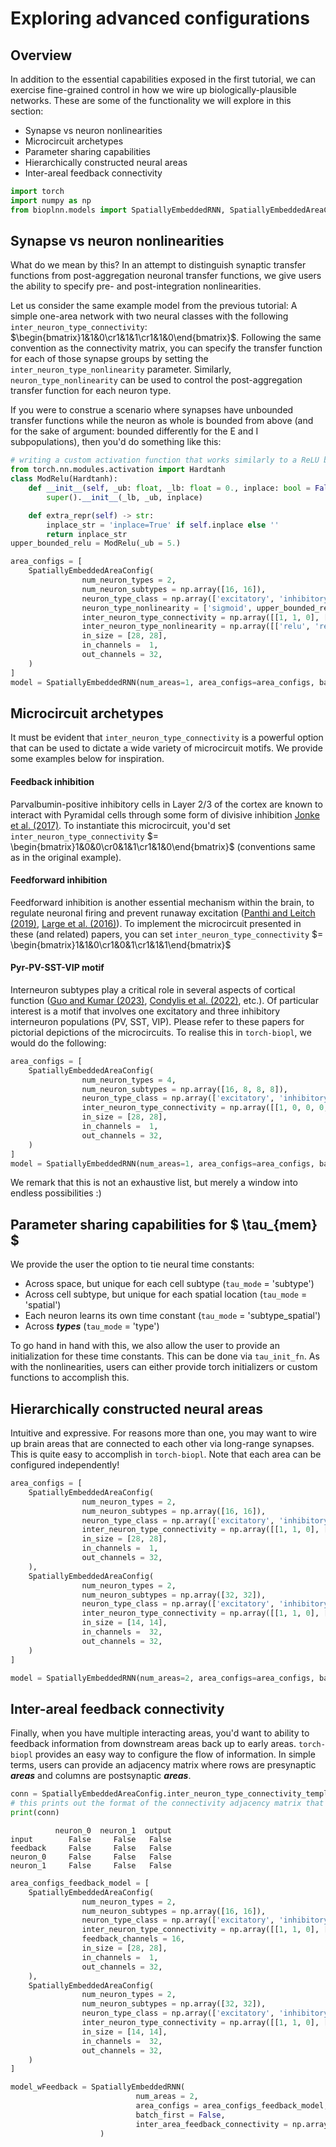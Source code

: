 # Exploring advanced configurations

## Overview

In addition to the essential capabilities exposed in the first tutorial, we can exercise fine-grained control in how we wire up biologically-plausible networks. These are some of the functionality we will explore in this section:

- Synapse vs neuron nonlinearities
- Microcircuit archetypes
- Parameter sharing capabilities
- Hierarchically constructed neural areas
- Inter-areal feedback connectivity


```python
import torch
import numpy as np
from bioplnn.models import SpatiallyEmbeddedRNN, SpatiallyEmbeddedAreaConfig
```

## Synapse vs neuron nonlinearities

What do we mean by this? In an attempt to distinguish synaptic transfer functions from post-aggregation neuronal transfer functions, we give users the ability to specify pre- and post-integration nonlinearities.

Let us consider the same example model from the previous tutorial: A simple one-area network with two neural classes with the following `inter_neuron_type_connectivity`: $\begin{bmatrix}1&1&0\cr1&1&1\cr1&1&0\end{bmatrix}$. Following the same convention as the connectivity matrix, you can specify the transfer function for each of those synapse groups by setting the `inter_neuron_type_nonlinearity` parameter. Similarly, `neuron_type_nonlinearity` can be used to control the post-aggregation transfer function for each neuron type.

If you were to construe a scenario where synapses have unbounded transfer functions while the neuron as whole is bounded from above (and for the sake of argument: bounded differently for the E and I subpopulations), then you'd do something like this:


```python
# writing a custom activation function that works similarly to a ReLU but is bounded from above!
from torch.nn.modules.activation import Hardtanh
class ModRelu(Hardtanh):
    def __init__(self, _ub: float, _lb: float = 0., inplace: bool = False):
        super().__init__(_lb, _ub, inplace)

    def extra_repr(self) -> str:
        inplace_str = 'inplace=True' if self.inplace else ''
        return inplace_str
upper_bounded_relu = ModRelu(_ub = 5.)
```


```python
area_configs = [
    SpatiallyEmbeddedAreaConfig(
                num_neuron_types = 2,
                num_neuron_subtypes = np.array([16, 16]),
                neuron_type_class = np.array(['excitatory', 'inhibitory']),
                neuron_type_nonlinearity = ['sigmoid', upper_bounded_relu],
                inter_neuron_type_connectivity = np.array([[1, 1, 0], [1, 1, 1], [1, 1, 0]]),
                inter_neuron_type_nonlinearity = np.array([['relu', 'relu', ''], ['relu', 'relu', 'relu'], ['relu', 'relu', '']]),
                in_size = [28, 28],
                in_channels =  1,
                out_channels = 32,
    )
]
model = SpatiallyEmbeddedRNN(num_areas=1, area_configs=area_configs, batch_first=False)
```

## Microcircuit archetypes

It must be evident that `inter_neuron_type_connectivity` is a powerful option that can be used to dictate a wide variety of microcircuit motifs. We provide some examples below for inspiration.

#### Feedback inhibition
Parvalbumin-positive inhibitory cells in Layer 2/3 of the cortex are known to interact with Pyramidal cells through some form of divisive inhibition [Jonke et al. (2017)](https://www.jneurosci.org/content/37/35/8511). To instantiate this microcircuit, you'd set `inter_neuron_type_connectivity` $= \begin{bmatrix}1&0&0\cr0&1&1\cr1&1&0\end{bmatrix}$ (conventions same as in the original example).

#### Feedforward inhibition
Feedforward inhibition is another essential mechanism within the brain, to regulate neuronal firing and prevent runaway excitation ([Panthi and Leitch (2019)](https://pubmed.ncbi.nlm.nih.gov/31494287/), [Large et al. (2016)](https://pmc.ncbi.nlm.nih.gov/articles/PMC4776521/)). To implement the microcircuit presented in these (and related) papers, you can set `inter_neuron_type_connectivity` $= \begin{bmatrix}1&1&0\cr1&0&1\cr1&1&1\end{bmatrix}$

#### Pyr-PV-SST-VIP motif
Interneuron subtypes play a critical role in several aspects of cortical function ([Guo and Kumar (2023)](https://www.nature.com/articles/s42003-023-05231-0), [Condylis et al. (2022)](https://www.science.org/doi/10.1126/science.abl5981), etc.). Of particular interest is a motif that involves one excitatory and three inhibitory interneuron populations (PV, SST, VIP). Please refer to these papers for pictorial depictions of the microcircuits. To realise this in `torch-biopl`, we would do the following:


```python
area_configs = [
    SpatiallyEmbeddedAreaConfig(
                num_neuron_types = 4,
                num_neuron_subtypes = np.array([16, 8, 8, 8]),
                neuron_type_class = np.array(['excitatory', 'inhibitory', 'inhibitory', 'inhibitory']),
                inter_neuron_type_connectivity = np.array([[1, 0, 0, 0, 0], [1, 1, 1, 1, 1], [1, 1, 0, 0, 0], [1, 1, 0, 1, 0], [0, 0, 1, 0, 0]]),
                in_size = [28, 28],
                in_channels =  1,
                out_channels = 32,
    )
]
model = SpatiallyEmbeddedRNN(num_areas=1, area_configs=area_configs, batch_first=False)
```

We remark that this is not an exhaustive list, but merely a window into endless possibilities :)

## Parameter sharing capabilities for $ \tau_{mem} $

We provide the user the option to tie neural time constants:
- Across space, but unique for each cell subtype (`tau_mode` = 'subtype')
- Across cell subtype, but unique for each spatial location (`tau_mode` = 'spatial')
- Each neuron learns its own time constant (`tau_mode` = 'subtype_spatial')
- Across ***types*** (`tau_mode` = 'type')

To go hand in hand with this, we also allow the user to provide an initialization for these time constants. This can be done via `tau_init_fn`. As with the nonlinearities, users can either provide torch initializers or custom functions to accomplish this.

## Hierarchically constructed neural areas

Intuitive and expressive. For reasons more than one, you may want to wire up brain areas that are connected to each other via long-range synapses. This is quite easy to accomplish in `torch-biopl`. Note that each area can be configured independently!


```python
area_configs = [
    SpatiallyEmbeddedAreaConfig(
                num_neuron_types = 2,
                num_neuron_subtypes = np.array([16, 16]),
                neuron_type_class = np.array(['excitatory', 'inhibitory']),
                inter_neuron_type_connectivity = np.array([[1, 1, 0], [1, 1, 1], [1, 1, 0]]),
                in_size = [28, 28],
                in_channels =  1,
                out_channels = 32,
    ),
    SpatiallyEmbeddedAreaConfig(
                num_neuron_types = 2,
                num_neuron_subtypes = np.array([32, 32]),
                neuron_type_class = np.array(['excitatory', 'inhibitory']),
                inter_neuron_type_connectivity = np.array([[1, 1, 0], [1, 1, 1], [1, 1, 0]]),
                in_size = [14, 14],
                in_channels =  32,
                out_channels = 32,
    )
]

model = SpatiallyEmbeddedRNN(num_areas=2, area_configs=area_configs, batch_first=False)
```

## Inter-areal feedback connectivity

Finally, when you have multiple interacting areas, you'd want to ability to feedback information from downstream areas back up to early areas. `torch-biopl` provides an easy way to configure the flow of information. In simple terms, users can provide an adjacency matrix where rows are presynaptic ***areas*** and columns are postsynaptic ***areas***.


```python
conn = SpatiallyEmbeddedAreaConfig.inter_neuron_type_connectivity_template_df(use_feedback=True, num_neuron_types=2)
# this prints out the format of the connectivity adjacency matrix that you can follow
print(conn)
```

              neuron_0  neuron_1  output
    input        False     False   False
    feedback     False     False   False
    neuron_0     False     False   False
    neuron_1     False     False   False



```python
area_configs_feedback_model = [
    SpatiallyEmbeddedAreaConfig(
                num_neuron_types = 2,
                num_neuron_subtypes = np.array([16, 16]),
                neuron_type_class = np.array(['excitatory', 'inhibitory']),
                inter_neuron_type_connectivity = np.array([[1, 1, 0], [1, 0, 0], [1, 1, 1], [1, 1, 0]]),
                feedback_channels = 16,
                in_size = [28, 28],
                in_channels =  1,
                out_channels = 32,
    ),
    SpatiallyEmbeddedAreaConfig(
                num_neuron_types = 2,
                num_neuron_subtypes = np.array([32, 32]),
                neuron_type_class = np.array(['excitatory', 'inhibitory']),
                inter_neuron_type_connectivity = np.array([[1, 1, 0], [1, 1, 1], [1, 1, 0]]),
                in_size = [14, 14],
                in_channels =  32,
                out_channels = 32,
    )
]

model_wFeedback = SpatiallyEmbeddedRNN(
                            num_areas = 2,
                            area_configs = area_configs_feedback_model,
                            batch_first = False,
                            inter_area_feedback_connectivity = np.array([[0, 0],[1, 0]])
                    )
```
